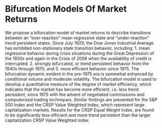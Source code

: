 # Bifurcation Models Of Market Returns
We propose a bifurcation model of market returns to describe transitions between an “over-reaction” mean regressive state and “under-reaction” trend persistent states. Since July 1929, the Dow Jones Industrial Average has exhibited non-stationary state transition behavior, including: 1. mean regressive behavior during crisis situations during the Great Depression of the 1930s and again in the Crisis of 2008 when the availability of credit is interrupted; 2. strongly bifurcated, or trend persistent behavior from the 1940s through 1975; and 3. more efficient behavior since 1975. The bifurcation dynamic evident in the pre-1975 era is somewhat enhanced by conditional volume and moderate volatility. The bifurcation model is used to develop a quantitative measure of the degree of market efficiency, which indicates that the market has become more efficient, i.e. less trend persistent, since 1975 with the advent of negotiated commissions and computerized trading techniques. Similar findings are presented for the S&P 500 Index and the CRSP Value Weighted Index, which represent large capitalization markets. Results for the CRSP Equal Weight Index, are found to be significantly less efficient and more trend persistent than the larger capitalization CRSP Value Weighted index.
